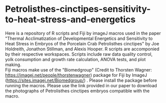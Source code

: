 # Petrolisthes-cinctipes-sensitivity-to-heat-stress-and-energetics
Here is a repository of R scripts and Fiji by imageJ macros used in the paper "Thermal Acclimatization of Developmental Energetics and Sensitivity to Heat Stress in Embryos of the Porcelain Crab Petrolisthes cinctipes" by Joe Holdreith, Jonathon Stillman, and Alexis Hooper. 
R scripts are accomponied by their respective workspaces. Scripts include raw data quality control, yolk consumption and growth rate calculation, ANOVA tests, and plot making.  
Fiji macros make use of the "Biomedgroup" (Credit to Thorsten Wagner: https://imagej.net/people/thorstenwagner) package for Fiji by ImageJ (https://sites.imagej.net/Biomedgroup/) . Please install the package before running the macros. Please use the link provided in our paper to download the photographs of Petrolisthes cinctipes embryos compatible with the macro. 
